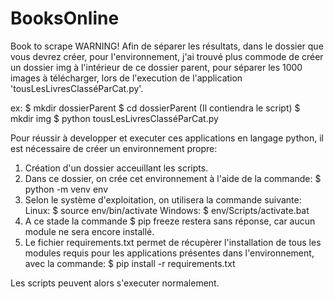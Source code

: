 # BooksOnline
Book to scrape
WARNING!
Afin de séparer les résultats, dans le dossier que vous devrez créer, pour
 l'environnement, j'ai trouvé plus commode de créer un dossier img à l'intérieur
 de ce dossier parent, pour séparer les 1000 images à télécharger, lors
 de l'execution de l'application 'tousLesLivresClasséParCat.py'.

ex: $ mkdir dossierParent
    $ cd dossierParent (Il contiendra le script)
    $ mkdir img
    $ python tousLesLivresClasséParCat.py	

Pour réussir à developper et executer ces applications en langage python,
il est nécessaire de créer un environnement propre:
1. Création d'un dossier acceuillant les scripts.
2. Dans ce dossier, on crée cet environnement à l'aide de la commande:
	$ python -m venv env
3. Selon le système d'exploitation, on utilisera la commande suivante:
	Linux:	 $ source env/bin/activate
	Windows: $ env/Scripts/activate.bat
4. A ce stade la commande $ pip freeze restera sans réponse, car aucun module
	ne sera encore installé.
5. Le fichier requirements.txt permet de récupèrer l'installation de tous les
 modules requis pour les applications présentes dans l'environnement, avec la 
 commande: $ pip install -r requirements.txt

Les scripts peuvent alors s'executer normalement. 

